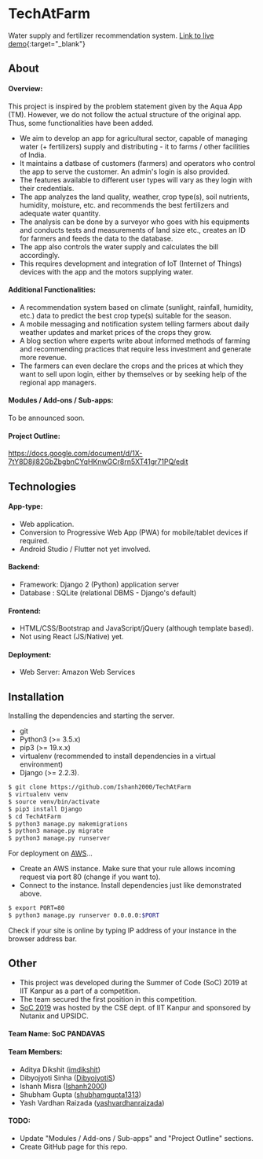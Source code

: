 # TechAtFarm
Water supply and fertilizer recommendation system.
[Link to live demo](http://ec2-3-19-142-1.us-east-2.compute.amazonaws.com/dbms/){:target="_blank"}

## About

#### Overview:
  This project is inspired by the problem statement given by the Aqua App (TM). However, we do not follow the actual structure of the original app. Thus, some functionalities have been added.

  - We aim to develop an app for agricultural sector, capable of managing water (+ fertilizers) supply and distributing - it to farms / other facilities of India.
  - It maintains a datbase of customers (farmers) and operators who control the app to serve the customer. An admin's login is also provided.
  - The features available to different user types will vary as they login with their credentials.
  - The app analyzes the land quality, weather, crop type(s), soil nutrients, humidity, moisture, etc. and recommends the best fertilizers and adequate water quantity.
  - The analysis can be done by a surveyor who goes with his equipments and conducts tests and measurements of land size etc., creates an ID for farmers and feeds the data to the database.
  - The app also controls the water supply and calculates the bill accordingly.
  - This requires development and integration of IoT (Internet of Things) devices with the app and the motors supplying water.

#### Additional Functionalities:
  - A recommendation system based on climate (sunlight, rainfall, humidity, etc.) data to predict the best crop type(s) suitable for the season.
  - A mobile messaging and notification system telling farmers about daily weather updates and market prices of the crops they grow.
  - A blog section where experts write about informed methods of farming and recommending practices that require less investment and generate more revenue.
  - The farmers can even declare the crops and the prices at which they want to sell upon login, either by themselves or by seeking help of the regional app managers.

####  Modules / Add-ons / Sub-apps:
  To be announced soon.

#### Project Outline:
https://docs.google.com/document/d/1X-7tY8D8jl82GbZbgbnCYqHKnwGCr8rn5XT41gr71PQ/edit

## Technologies

#### App-type:
  - Web application.
  - Conversion to Progressive Web App (PWA) for mobile/tablet devices if required.
  - Android Studio / Flutter not yet involved.

#### Backend:
  - Framework: Django 2 (Python) application server
  - Database : SQLite (relational DBMS - Django's default)

#### Frontend:
  - HTML/CSS/Bootstrap and JavaScript/jQuery (although template based).
  - Not using React (JS/Native) yet.

#### Deployment:
  - Web Server: Amazon Web Services


## Installation

Installing the dependencies and starting the server.
  - git
  - Python3 (>= 3.5.x)
  - pip3 (>= 19.x.x)
  - virtualenv (recommended to install dependencies in a virtual environment)
  - Django (>= 2.2.3).

```bash
$ git clone https://github.com/Ishanh2000/TechAtFarm
$ virtualenv venv
$ source venv/bin/activate
$ pip3 install Django
$ cd TechAtFarm
$ python3 manage.py makemigrations
$ python3 manage.py migrate
$ python3 manage.py runserver
```

For deployment on [AWS](https://aws.amazon.com)...
  - Create an AWS instance. Make sure that your rule allows incoming request via port 80 (change if you want to).
  - Connect to the instance. Install dependencies just like demonstrated above.

```bash
$ export PORT=80
$ python3 manage.py runserver 0.0.0.0:$PORT
```

Check if your site is online by typing IP address of your instance in the browser address bar.

## Other
  - This project was developed during the Summer of Code (SoC) 2019 at IIT Kanpur as a part of a competition.
  - The team secured the first position in this competition.
  - [SoC 2019](https://soc.cse.iitk.ac.in) was hosted by the CSE dept. of IIT Kanpur and sponsored by Nutanix and UPSIDC.

#### Team Name: SoC PANDAVAS

#### Team Members:
  - Aditya Dikshit ([imdikshit](https://github.com/imdikshit))
  - Dibyojyoti Sinha ([DibyojyotiS](https://github.com/DibyojyotiS))
  - Ishanh Misra ([Ishanh2000](https://github.com/Ishanh2000))
  - Shubham Gupta ([shubhamgupta1313](https://github.com/shubhamgupta1313))
  - Yash Vardhan Raizada ([yashvardhanraizada](https://github.com/yashvardhanraizada))  

#### TODO:
  - Update "Modules / Add-ons / Sub-apps" and "Project Outline" sections.
  - Create GitHub page for this repo.
